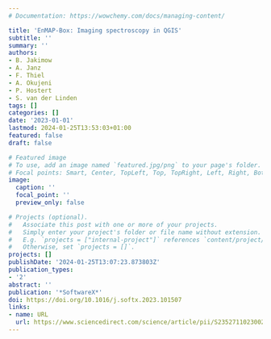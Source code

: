 ```yaml
---
# Documentation: https://wowchemy.com/docs/managing-content/

title: 'EnMAP-Box: Imaging spectroscopy in QGIS'
subtitle: ''
summary: ''
authors:
- B. Jakimow
- A. Janz
- F. Thiel
- A. Okujeni
- P. Hostert
- S. van der Linden
tags: []
categories: []
date: '2023-01-01'
lastmod: 2024-01-25T13:53:03+01:00
featured: false
draft: false

# Featured image
# To use, add an image named `featured.jpg/png` to your page's folder.
# Focal points: Smart, Center, TopLeft, Top, TopRight, Left, Right, BottomLeft, Bottom, BottomRight.
image:
  caption: ''
  focal_point: ''
  preview_only: false

# Projects (optional).
#   Associate this post with one or more of your projects.
#   Simply enter your project's folder or file name without extension.
#   E.g. `projects = ["internal-project"]` references `content/project/deep-learning/index.md`.
#   Otherwise, set `projects = []`.
projects: []
publishDate: '2024-01-25T13:07:23.873803Z'
publication_types:
- '2'
abstract: ''
publication: '*SoftwareX*'
doi: https://doi.org/10.1016/j.softx.2023.101507
links:
- name: URL
  url: https://www.sciencedirect.com/science/article/pii/S2352711023002030
---
```

